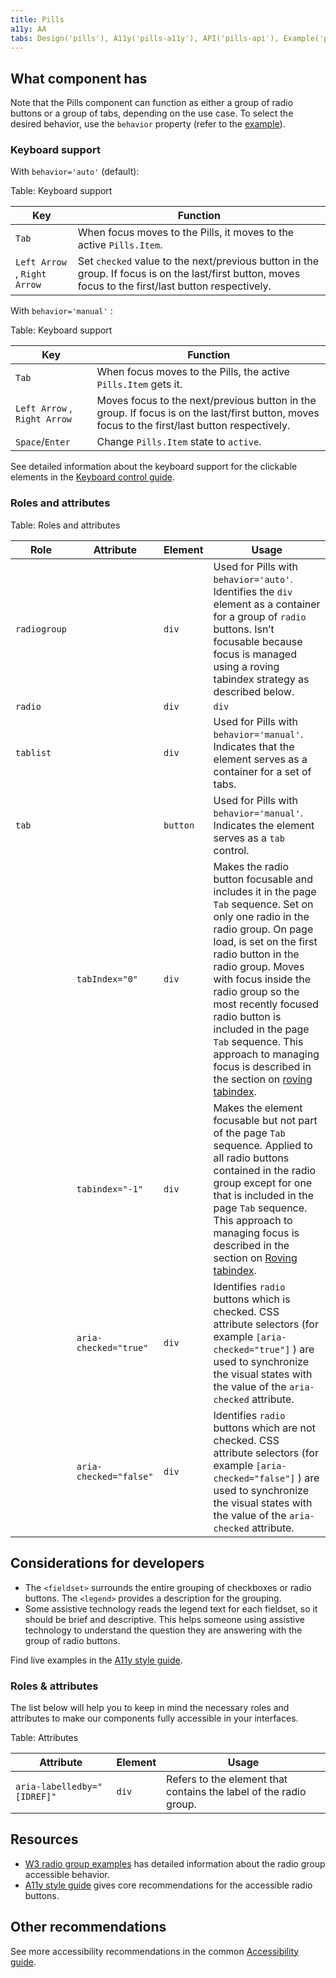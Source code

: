 ```yaml
---
title: Pills
a11y: AA
tabs: Design('pills'), A11y('pills-a11y'), API('pills-api'), Example('pills-code'), Changelog('pills-changelog')
---
```


## What component has

Note that the Pills component can function as either a group of radio buttons or a group of tabs, depending on the use case. To select the desired behavior, use the `behavior` property (refer to the [example](/components/pills/pills-code#behavior-arrows)).

### Keyboard support

With `behavior='auto'` (default):

Table: Keyboard support

| Key                         | Function                                                         |
| --------------------------- | ---------------------------------------------------------------- |
| `Tab`                       | When focus moves to the Pills, it moves to the active `Pills.Item`.  |
| `Left Arrow` , `Right Arrow` | Set `checked` value to the next/previous button in the group. If focus is on the last/first button, moves focus to the first/last button respectively.  |

With `behavior='manual'` :

Table: Keyboard support

| Key                    | Function                                                                                                                                                       |
| ---------------------- | -------------------------------------------------------------------------------------------------------------------------------------------------------------- |
| `Tab`                       | When focus moves to the Pills, the active `Pills.Item` gets it. |
| `Left Arrow` , `Right Arrow` | Moves focus to the next/previous button in the group. If focus is on the last/first button, moves focus to the first/last button respectively. |
| `Space`/`Enter` | Change `Pills.Item` state to `active`.                                                                                                                                 |

See detailed information about the keyboard support for the clickable elements in the [Keyboard control guide](/core-principles/a11y/a11y-keyboard#keyboard_support_for_button_link_input_etc).

### Roles and attributes

Table: Roles and attributes

| Role  | Attribute              | Element | Usage                                                                                                                                                                                                                                                                                                                                                                                                                                                                    |
| ----- | ---------------------- | ------- | ------------------------------------------------------------------------------------------------------------------------------------------------------------------------------------------------------------------------------------------------------------------------------------------------------------------------------------------------------------------------------------------------------------------------------------------------------------------------ |
| `radiogroup` |                             | `div` | Used for Pills with `behavior='auto'`. Identifies the `div` element as a container for a group of `radio` buttons. Isn’t focusable because focus is managed using a roving tabindex strategy as described below.                                                                                                                                                                      |
| `radio` |                        | `div` | `div` | Used for Pills with `behavior='auto'`. Identifies the `div` element as an ARIA `radio` button. The accessible name is computed from the child text content of the `div` element.                                                                                                                                                                                                                                                                                                                                |
| `tablist` |                           | `div` | Used for Pills with `behavior='manual'`. Indicates that the element serves as a container for a set of tabs.                                                                                                                                                                                                                                                                                                                                                                  |
| `tab` |                           | `button` | Used for Pills with `behavior='manual'`. Indicates the element serves as a `tab` control.|
|       | `tabIndex="0"` | `div` | Makes the radio button focusable and includes it in the page `Tab` sequence. Set on only one radio in the radio group. On page load, is set on the first radio button in the radio group. Moves with focus inside the radio group so the most recently focused radio button is included in the page `Tab` sequence. This approach to managing focus is described in the section on [roving tabindex](https://www.w3.org/TR/wai-aria-practices-1.1/#kbd_roving_tabindex). |
|            | `tabindex="-1"` | `div` | Makes the element focusable but not part of the page `Tab` sequence. Applied to all radio buttons contained in the radio group except for one that is included in the page `Tab` sequence. This approach to managing focus is described in the section on [Roving tabindex](https://www.w3.org/WAI/ARIA/apg/practices/keyboard-interface/#keyboardnavigationinsidecomponents). |
|       | `aria-checked="true"` | `div` | Identifies `radio` buttons which is checked. CSS attribute selectors (for example `[aria-checked="true"]` ) are used to synchronize the visual states with the value of the `aria-checked` attribute.                                                                                                                                                                                                                                                                            |
|       | `aria-checked="false"` | `div` | Identifies `radio` buttons which are not checked. CSS attribute selectors (for example `[aria-checked="false"]` ) are used to synchronize the visual states with the value of the `aria-checked` attribute.                                                                                                                                                                                                                                                                      |

## Considerations for developers

* The `<fieldset>` surrounds the entire grouping of checkboxes or radio buttons. The `<legend>` provides a description for the grouping.
* Some assistive technology reads the legend text for each fieldset, so it should be brief and descriptive. This helps someone using assistive technology to understand the question they are answering with the group of radio buttons.

Find live examples in the [A11y style guide](https://a11y-style-guide.com/style-guide/section-forms.html#kssref-forms-radio-buttons).

### Roles & attributes

The list below will help you to keep in mind the necessary roles and attributes to make our components fully accessible in your interfaces.

Table: Attributes

| Attribute                   | Element | Usage                                                                                                                                                                                                                                                                                                                                           |
| --------------------------- | ------- | ----------------------------------------------------------------------------------------------------------------------------------------------------------------------------------------------------------------------------------------------------------------------------------------------------------------------------------------------- |
| `aria-labelledby="[IDREF]"` | `div` | Refers to the element that contains the label of the radio group.                                                                                                                                                                                                                                                                               |

## Resources

* [W3 radio group examples](https://www.w3.org/TR/wai-aria-practices-1.1/examples/radio/radio-1/radio-1.html) has detailed information about the radio group accessible behavior.
* [A11y style guide](https://a11y-style-guide.com/style-guide/section-forms.html#kssref-forms-radio-buttons) gives core recommendations for the accessible radio buttons.

## Other recommendations

See more accessibility recommendations in the common [Accessibility guide](/core-principles/a11y/a11y).

<!--@include: ./pills-a11y-report.md-->
